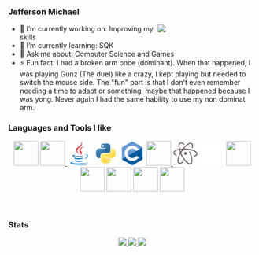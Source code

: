 
### Jefferson Michael
<p>
  <a href="https://spotify-github-profile.vercel.app/api/view?uid=jeffersonjpr&redirect=true">
    <img align="right" width="200" src="https://spotify-github-profile.vercel.app/api/view?uid=jeffersonjpr&cover_image=true">
  </a>

- 🔭 I’m currently working on: Improving my skills
- 🌱 I’m currently learning: SQK
- 💬 Ask me about: Computer Science and Games
- ⚡ Fun fact: I had a broken arm once (dominant). When that happened, I was playing Gunz (The duel) like a crazy, I kept playing but needed to switch the mouse side. The "fun" part is that I don't even remember needing a time to adapt or something, maybe that happened because I was yong. Never again I had the same hability to use my non dominat arm.
</p>

### Languages and Tools I like
<p align="center">
<a href="https://www.archlinux.org/"><img src="https://www.archlinux.org/logos/archlinux-icon-crystal-64.svg" width="50px" height="50px "/></a>
<a href="https://joplinapp.org/"><img src="https://upload.wikimedia.org/wikipedia/en/0/08/Joplin-icon.svg" width="50px" height="50px"/> </a>
<a href="https://en.wikipedia.org/wiki/Java_(programming_language)"><img src="https://raw.githubusercontent.com/devicons/devicon/master/icons/java/java-original.svg" width="50px" height="50px"/></a>
<a href="https://www.python.org/"><img src="https://raw.githubusercontent.com/devicons/devicon/master/icons/python/python-original.svg" width="50px" height="50px"/></a>
<a href="https://en.wikipedia.org/wiki/C_(programming_language)"><img src="https://raw.githubusercontent.com/devicons/devicon/master/icons/c/c-original.svg" width="50px" height="50px"/></a>
<a href="https://en.wikipedia.org/wiki/C%2B%2B"><img src="https://upload.wikimedia.org/wikipedia/commons/thumb/1/18/ISO_C%2B%2B_Logo.svg/800px-ISO_C%2B%2B_Logo.svg.png" width="50px" height="50px"/> </a>
<a href="https://atom.io/"><img src="https://raw.githubusercontent.com/devicons/devicon/master/icons/atom/atom-original.svg" width="50px" height="50px"/></a>
<a href="https://github.com/jeffersonjpr"><img src="github.svg" width="50px" height="50px"/></a>
<a href="https://www.anaconda.com/"><img src="https://www.psych.mcgill.ca/labs/mogillab/anaconda2/pkgs/anaconda-navigator-1.4.3-py27_0/lib/python2.7/site-packages/anaconda_navigator/static/images/anaconda-icon-1024x1024.png" width="50px" height="50px"/></a>
<a href="https://jupyter.org/"><img src="https://upload.wikimedia.org/wikipedia/commons/3/38/Jupyter_logo.svg" width="50px" height="50px"/></a>
<a href="https://stackoverflow.com/"><img src="https://upload.wikimedia.org/wikipedia/commons/e/ef/Stack_Overflow_icon.svg" width="50px" height="50px"/></a>
<a href="https://www.tensorflow.org/"><img src="https://www.vectorlogo.zone/logos/tensorflow/tensorflow-icon.svg" width="50px" height="50px"/></a>
<a href="https://keras.io/"><img src="https://upload.wikimedia.org/wikipedia/commons/a/ae/Keras_logo.svg" width="50px" height="50px"/></a>
</p>
<br>

### Stats

<a href="https://github.com/jeffersonjpr">
  <p align="center">
    <img src="https://github-profile-trophy.vercel.app/?username=jeffersonjpr&theme=juicyfresh&no-bg=true&column=7" width="770px"/>
    <img src="https://github-readme-stats.vercel.app/api/top-langs/?username=jeffersonjpr&layout=compact&langs_count=8&theme=monokai&bg_color=0D1117" height="175px"/>
    <img src="https://github-readme-stats.vercel.app/api?username=jeffersonjpr&theme=monokai&bg_color=0D1117" height="175px"/>
  </p>
</a>

[jeffersonjpr]: https://github.com/jeffersonjpr


<!--
**jeffersonjpr/jeffersonjpr** is a ✨ _special_ ✨ repository because its `README.md` (this file) appears on your GitHub profile.

Here are some ideas to get you started:

- 🔭 I’m currently working on ...
- 🌱 I’m currently learning ...
- 👯 I’m looking to collaborate on ...
- 🤔 I’m looking for help with ...
- 💬 Ask me about ...
- 📫 How to reach me: ...
- 😄 Pronouns: ...
- ⚡ Fun fact: ...

<p align="center">
    <img src="https://spotify-github-profile.vercel.app/api/view?uid=jeffersonjpr&cover_image=true"/>
</p>

wakatime
-->
